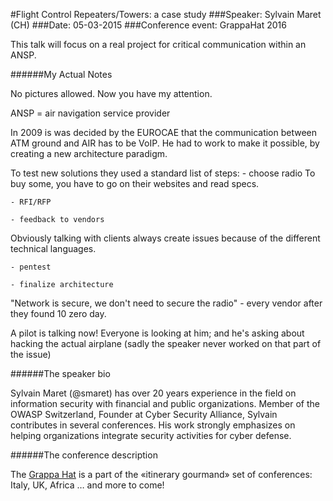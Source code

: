 #Flight Control Repeaters/Towers: a case study
###Speaker: Sylvain Maret (CH) 
###Date: 05-03-2015
###Conference event: GrappaHat 2016

This talk will focus on a real project for critical communication within an ANSP.

######My Actual Notes

No pictures allowed. Now you have my attention.

ANSP = air navigation service provider

In 2009 is was decided by the EUROCAE that the communication between ATM ground and AIR has to be VoIP.
He had to work to make it possible, by creating a new architecture paradigm.

To test new solutions they used a standard list of steps:
    - choose radio
To buy some, you have to go on their websites and read specs.

    - RFI/RFP

    - feedback to vendors
Obviously talking with clients always create issues because of the different technical languages.

    - pentest

    - finalize architecture
    
"Network is secure, we don't need to secure the radio" - every vendor after they found 10 zero day.

A pilot is talking now! Everyone is looking at him; and he's asking about hacking the actual airplane (sadly the speaker never worked on that part of the issue)



######The speaker bio

Sylvain Maret (@smaret) has over 20 years experience in the field on information security with financial and public organizations. Member of the OWASP Switzerland, Founder at Cyber Security Alliance, Sylvain contributes in several conferences. His work strongly emphasizes on helping organizations integrate security activities for cyber defense.

######The conference description

The [Grappa Hat](https://grappahat.net) is a part of the «itinerary gourmand» set of conferences:
Italy, UK, Africa … and more to come!
